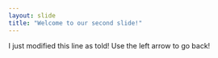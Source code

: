 ```yaml
---
layout: slide
title: "Welcome to our second slide!"
---
```

I just modified this line as told!
Use the left arrow to go back!
